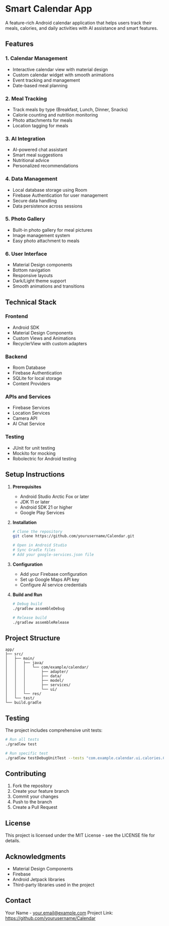# Smart Calendar App

A feature-rich Android calendar application that helps users track their meals, calories, and daily activities with AI assistance and smart features.

## Features

### 1. Calendar Management
- Interactive calendar view with material design
- Custom calendar widget with smooth animations
- Event tracking and management
- Date-based meal planning

### 2. Meal Tracking
- Track meals by type (Breakfast, Lunch, Dinner, Snacks)
- Calorie counting and nutrition monitoring
- Photo attachments for meals
- Location tagging for meals

### 3. AI Integration
- AI-powered chat assistant
- Smart meal suggestions
- Nutritional advice
- Personalized recommendations

### 4. Data Management
- Local database storage using Room
- Firebase Authentication for user management
- Secure data handling
- Data persistence across sessions

### 5. Photo Gallery
- Built-in photo gallery for meal pictures
- Image management system
- Easy photo attachment to meals

### 6. User Interface
- Material Design components
- Bottom navigation
- Responsive layouts
- Dark/Light theme support
- Smooth animations and transitions

## Technical Stack

### Frontend
- Android SDK
- Material Design Components
- Custom Views and Animations
- RecyclerView with custom adapters

### Backend
- Room Database
- Firebase Authentication
- SQLite for local storage
- Content Providers

### APIs and Services
- Firebase Services
- Location Services
- Camera API
- AI Chat Service

### Testing
- JUnit for unit testing
- Mockito for mocking
- Robolectric for Android testing

## Setup Instructions

1. **Prerequisites**
   - Android Studio Arctic Fox or later
   - JDK 11 or later
   - Android SDK 21 or higher
   - Google Play Services

2. **Installation**
   ```bash
   # Clone the repository
   git clone https://github.com/yourusername/Calendar.git

   # Open in Android Studio
   # Sync Gradle files
   # Add your google-services.json file
   ```

3. **Configuration**
   - Add your Firebase configuration
   - Set up Google Maps API key
   - Configure AI service credentials

4. **Build and Run**
   ```bash
   # Debug build
   ./gradlew assembleDebug

   # Release build
   ./gradlew assembleRelease
   ```

## Project Structure

```
app/
├── src/
│   ├── main/
│   │   ├── java/
│   │   │   └── com/example/calendar/
│   │   │       ├── adapter/
│   │   │       ├── data/
│   │   │       ├── model/
│   │   │       ├── services/
│   │   │       └── ui/
│   │   └── res/
│   └── test/
└── build.gradle
```

## Testing

The project includes comprehensive unit tests:

```bash
# Run all tests
./gradlew test

# Run specific test
./gradlew testDebugUnitTest --tests "com.example.calendar.ui.calories.CalorieMealAdapterTest"
```

## Contributing

1. Fork the repository
2. Create your feature branch
3. Commit your changes
4. Push to the branch
5. Create a Pull Request

## License

This project is licensed under the MIT License - see the LICENSE file for details.

## Acknowledgments

- Material Design Components
- Firebase
- Android Jetpack libraries
- Third-party libraries used in the project

## Contact

Your Name - your.email@example.com
Project Link: https://github.com/yourusername/Calendar 